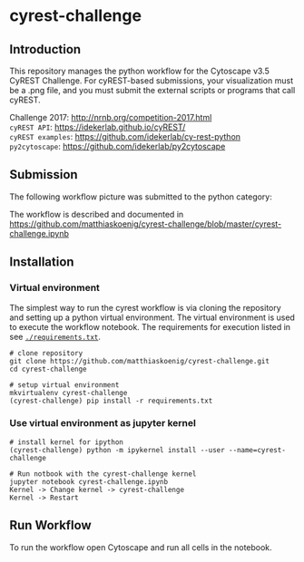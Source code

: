 # cyrest-challenge
## Introduction
This repository manages the python workflow for the Cytoscape v3.5 CyREST Challenge.
For cyREST-based submissions, your visualization must be a .png file, 
and you must submit the external scripts or programs that call cyREST.

Challenge 2017: http://nrnb.org/competition-2017.html  
`cyREST API`: https://idekerlab.github.io/cyREST/  
`cyREST examples`: https://github.com/idekerlab/cy-rest-python  
`py2cytoscape`: https://github.com/idekerlab/py2cytoscape

## Submission
The following workflow picture was submitted to the python category:


The workflow is described and documented in  
https://github.com/matthiaskoenig/cyrest-challenge/blob/master/cyrest-challenge.ipynb
 
## Installation
### Virtual environment
The simplest way to run the cyrest workflow is via cloning the repository and setting up a python virtual environment. 
The virtual environment is used to execute the workflow notebook.
The requirements for execution listed in
see [`./requirements.txt`](https://github.com/matthiaskoenig/cyrest-challenge/blob/master/requirements.txt).
```
# clone repository
git clone https://github.com/matthiaskoenig/cyrest-challenge.git
cd cyrest-challenge

# setup virtual environment
mkvirtualenv cyrest-challenge
(cyrest-challenge) pip install -r requirements.txt
```

### Use virtual environment as jupyter kernel
```
# install kernel for ipython
(cyrest-challenge) python -m ipykernel install --user --name=cyrest-challenge

# Run notbook with the cyrest-challenge kernel
jupyter notebook cyrest-challenge.ipynb
Kernel -> Change kernel -> cyrest-challenge
Kernel -> Restart
```

## Run Workflow
To run the workflow open Cytoscape and run all cells in the notebook.

